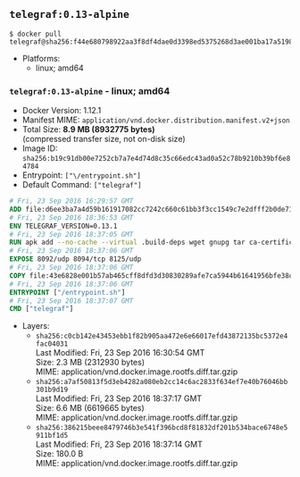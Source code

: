 ## `telegraf:0.13-alpine`

```console
$ docker pull telegraf@sha256:f44e680798922aa3f8df4dae0d3398ed5375268d3ae001ba17a5198d3c8fe8bc
```

-	Platforms:
	-	linux; amd64

### `telegraf:0.13-alpine` - linux; amd64

-	Docker Version: 1.12.1
-	Manifest MIME: `application/vnd.docker.distribution.manifest.v2+json`
-	Total Size: **8.9 MB (8932775 bytes)**  
	(compressed transfer size, not on-disk size)
-	Image ID: `sha256:b19c91db00e7252cb7a7e4d74d8c35c66edc43ad0a52c78b9210b39bf6e84784`
-	Entrypoint: `["\/entrypoint.sh"]`
-	Default Command: `["telegraf"]`

```dockerfile
# Fri, 23 Sep 2016 16:29:57 GMT
ADD file:d6ee3ba7a4d59b161917082cc7242c660c61bb3f3cc1549c7e2dfff2b0de7104 in / 
# Fri, 23 Sep 2016 18:36:53 GMT
ENV TELEGRAF_VERSION=0.13.1
# Fri, 23 Sep 2016 18:37:05 GMT
RUN apk add --no-cache --virtual .build-deps wget gnupg tar ca-certificates &&     update-ca-certificates &&     gpg --keyserver hkp://ha.pool.sks-keyservers.net         --recv-keys 05CE15085FC09D18E99EFB22684A14CF2582E0C5 &&     wget -q https://dl.influxdata.com/telegraf/releases/telegraf-${TELEGRAF_VERSION}-static_linux_amd64.tar.gz.asc &&     wget -q https://dl.influxdata.com/telegraf/releases/telegraf-${TELEGRAF_VERSION}-static_linux_amd64.tar.gz &&     gpg --batch --verify telegraf-${TELEGRAF_VERSION}-static_linux_amd64.tar.gz.asc telegraf-${TELEGRAF_VERSION}-static_linux_amd64.tar.gz &&     mkdir -p /usr/src /etc/telegraf &&     tar -C /usr/src -xzf telegraf-${TELEGRAF_VERSION}-static_linux_amd64.tar.gz &&     mv /usr/src/telegraf*/telegraf.conf /etc/telegraf/ &&     chmod +x /usr/src/telegraf*/* &&     cp -a /usr/src/telegraf*/* /usr/bin/ &&     rm -rf *.tar.gz* /usr/src /root/.gnupg &&     apk del .build-deps
# Fri, 23 Sep 2016 18:37:06 GMT
EXPOSE 8092/udp 8094/tcp 8125/udp
# Fri, 23 Sep 2016 18:37:06 GMT
COPY file:43e6828e001b57ab465cff8dfd3d30830289afe7ca5944b61641956bfe38cd1c in /entrypoint.sh 
# Fri, 23 Sep 2016 18:37:06 GMT
ENTRYPOINT ["/entrypoint.sh"]
# Fri, 23 Sep 2016 18:37:07 GMT
CMD ["telegraf"]
```

-	Layers:
	-	`sha256:c0cb142e43453ebb1f82b905aa472e6e66017efd43872135bc5372e4fac04031`  
		Last Modified: Fri, 23 Sep 2016 16:30:54 GMT  
		Size: 2.3 MB (2312930 bytes)  
		MIME: application/vnd.docker.image.rootfs.diff.tar.gzip
	-	`sha256:a7af50813f5d3eb4282a080eb2cc14c6ac2833f634ef7e40b76046bb301b9d19`  
		Last Modified: Fri, 23 Sep 2016 18:37:17 GMT  
		Size: 6.6 MB (6619665 bytes)  
		MIME: application/vnd.docker.image.rootfs.diff.tar.gzip
	-	`sha256:386215beee8479746b3e541f396bcd8f81832df201b534bace6748e5911bf1d5`  
		Last Modified: Fri, 23 Sep 2016 18:37:14 GMT  
		Size: 180.0 B  
		MIME: application/vnd.docker.image.rootfs.diff.tar.gzip
